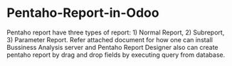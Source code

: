 # Pentaho-Report-in-Odoo

Pentaho report have three types of report:
    1) Normal Report,
    2) Subreport,
    3) Parameter Report. 
Refer attached document for how one can install Bussiness Analysis server and Pentaho Report Designer also 
can create pentaho report by drag and drop fields by executing query from database.
